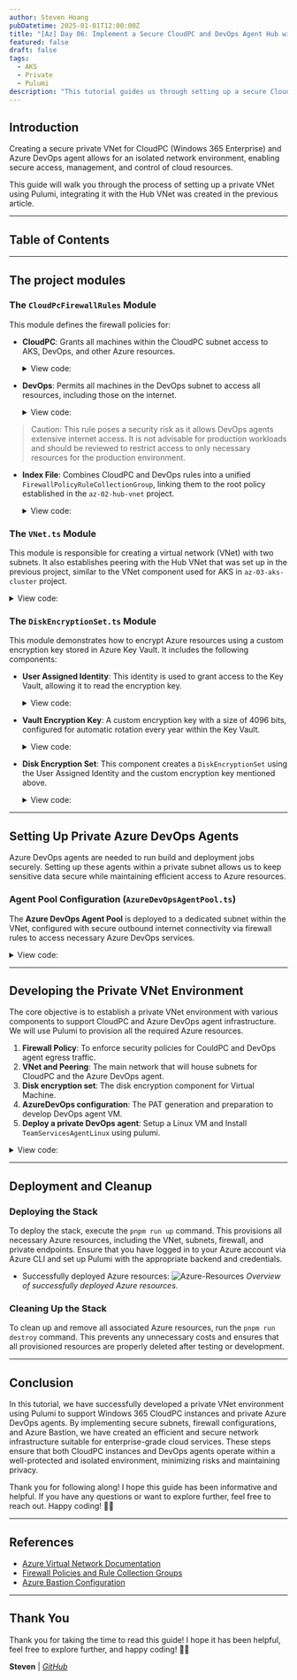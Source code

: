 ```yaml
---
author: Steven Hoang
pubDatetime: 2025-01-01T12:00:00Z
title: "[Az] Day 06: Implement a Secure CloudPC and DevOps Agent Hub with Pulumi for AKS environment."
featured: false
draft: false
tags:
  - AKS
  - Private
  - Pulumi
description: "This tutorial guides us through setting up a secure CloudPC and DevOps agent hub, aimed at improving the management and operational capabilities of your private AKS environment using Pulumi."
---
```


## Introduction

Creating a secure private VNet for CloudPC (Windows 365 Enterprise) and Azure DevOps agent allows for an isolated network environment, enabling secure access, management, and control of cloud resources.

This guide will walk you through the process of setting up a private VNet using Pulumi, integrating it with the Hub VNet was created in the previous article.

---

## Table of Contents

---

## The project modules

### The `CloudPcFirewallRules` Module

This module defines the firewall policies for:

- **CloudPC**: Grants all machines within the CloudPC subnet access to AKS, DevOps, and other Azure resources.
  <details><summary>View code:</summary>

  [inline](https://github.com/baoduy/drunk-azure-pulumi-articles/blob/main/az-04-cloudPC/CloudPcFirewallRules/cloudpcPolicyGroup.ts#1-29)

  </details>

- **DevOps**: Permits all machines in the DevOps subnet to access all resources, including those on the internet.
  <details><summary>View code:</summary>

  [inline](https://github.com/baoduy/drunk-azure-pulumi-articles/blob/main/az-04-cloudPC/CloudPcFirewallRules/devopsPolicyGroup.ts#1-20)

  </details>

> Caution: This rule poses a security risk as it allows DevOps agents extensive internet access. It is not advisable for production workloads and should be reviewed to restrict access to only necessary resources for the production environment.

- **Index File**: Combines CloudPC and DevOps rules into a unified `FirewallPolicyRuleCollectionGroup`, linking them to the root policy established in the `az-02-hub-vnet` project.
  <details><summary>View code:</summary>

  [inline](https://github.com/baoduy/drunk-azure-pulumi-articles/blob/main/az-04-cloudPC/CloudPcFirewallRules/index.ts#1-55)

  </details>

### The `VNet.ts` Module

This module is responsible for creating a virtual network (VNet) with two subnets.
It also establishes peering with the Hub VNet that was set up in the previous project, similar to the VNet component used for AKS in `az-03-aks-cluster` project.

<details><summary>View code:</summary>

[inline](https://github.com/baoduy/drunk-azure-pulumi-articles/blob/main/az-04-cloudPC/VNet.ts#78-172)

</details>

### The `DiskEncryptionSet.ts` Module

This module demonstrates how to encrypt Azure resources using a custom encryption key stored in Azure Key Vault. It includes the following components:

- **User Assigned Identity**: This identity is used to grant access to the Key Vault, allowing it to read the encryption key.
  <details><summary>View code:</summary>

  [inline](https://github.com/baoduy/drunk-azure-pulumi-articles/blob/main/az-04-cloudPC/DiskEncryptionSet.ts#17-44)

  </details>

- **Vault Encryption Key**: A custom encryption key with a size of 4096 bits, configured for automatic rotation every year within the Key Vault.
  <details><summary>View code:</summary>

  [inline](https://github.com/baoduy/drunk-azure-pulumi-articles/blob/main/az-04-cloudPC/DiskEncryptionSet.ts#49-88)

  </details>

- **Disk Encryption Set**: This component creates a `DiskEncryptionSet` using the User Assigned Identity and the custom encryption key mentioned above.

  <details><summary>View code:</summary>

  [inline](https://github.com/baoduy/drunk-azure-pulumi-articles/blob/main/az-04-cloudPC/DiskEncryptionSet.ts#90-119)

  </details>

---

## Setting Up Private Azure DevOps Agents

Azure DevOps agents are needed to run build and deployment jobs securely. Setting up these agents within a private subnet allows us to keep sensitive data secure while maintaining efficient access to Azure resources.

### Agent Pool Configuration (`AzureDevOpsAgentPool.ts`)

The **Azure DevOps Agent Pool** is deployed to a dedicated subnet within the VNet, configured with secure outbound internet connectivity via firewall rules to access necessary Azure DevOps services.

<details><summary>View code:</summary>

[inline](https://github.com/baoduy/drunk-azure-pulumi-articles/blob/main/az-06-vnet/AzureDevOpsAgentPool.ts#L1-L50)

</details>

---

## Developing the Private VNet Environment

The core objective is to establish a private VNet environment with various components to support CloudPC and Azure DevOps agent infrastructure. We will use Pulumi to provision all the required Azure resources.

1. **Firewall Policy**: To enforce security policies for CouldPC and DevOps agent egress traffic.
2. **VNet and Peering**: The main network that will house subnets for CloudPC and the Azure DevOps agent.
3. **Disk encryption set**: The disk encryption component for Virtual Machine.
4. **AzureDevOps configuration**: The PAT generation and preparation to develop DevOps agent VM.
5. **Deploy a private DevOps agent**: Setup a Linux VM and Install `TeamServicesAgentLinux` using pulumi.

<details><summary>View code:</summary>

[inline](https://github.com/baoduy/drunk-azure-pulumi-articles/blob/main/az-04-cloudPC/index.ts#1-106)

</details>

---

## Deployment and Cleanup

### Deploying the Stack

To deploy the stack, execute the `pnpm run up` command. This provisions all necessary Azure resources, including the VNet, subnets, firewall, and private endpoints. Ensure that you have logged in to your Azure account via Azure CLI and set up Pulumi with the appropriate backend and credentials.

- Successfully deployed Azure resources:
  ![Azure-Resources](/assets/az-06-pulumi-private-aks-cloudpc-hub/az-04-cloudpc.png)
  _Overview of successfully deployed Azure resources._

### Cleaning Up the Stack

To clean up and remove all associated Azure resources, run the `pnpm run destroy` command. This prevents any unnecessary costs and ensures that all provisioned resources are properly deleted after testing or development.

---

## Conclusion

In this tutorial, we have successfully developed a private VNet environment using Pulumi to support Windows 365 CloudPC instances and private Azure DevOps agents. By implementing secure subnets, firewall configurations, and Azure Bastion, we have created an efficient and secure network infrastructure suitable for enterprise-grade cloud services. These steps ensure that both CloudPC instances and DevOps agents operate within a well-protected and isolated environment, minimizing risks and maintaining privacy.

Thank you for following along! I hope this guide has been informative and helpful. If you have any questions or want to explore further, feel free to reach out. Happy coding! 🌟✨

---

## References

- [Azure Virtual Network Documentation](https://learn.microsoft.com/en-us/azure/virtual-network/virtual-networks-overview)
- [Firewall Policies and Rule Collection Groups](https://learn.microsoft.com/en-us/azure/firewall/policy-overview)
- [Azure Bastion Configuration](https://learn.microsoft.com/en-us/azure/bastion/bastion-overview)

---

## Thank You

Thank you for taking the time to read this guide! I hope it has been helpful, feel free to explore further, and happy coding! 🌟✨

**Steven** | _[GitHub](https://github.com/baoduy)_
